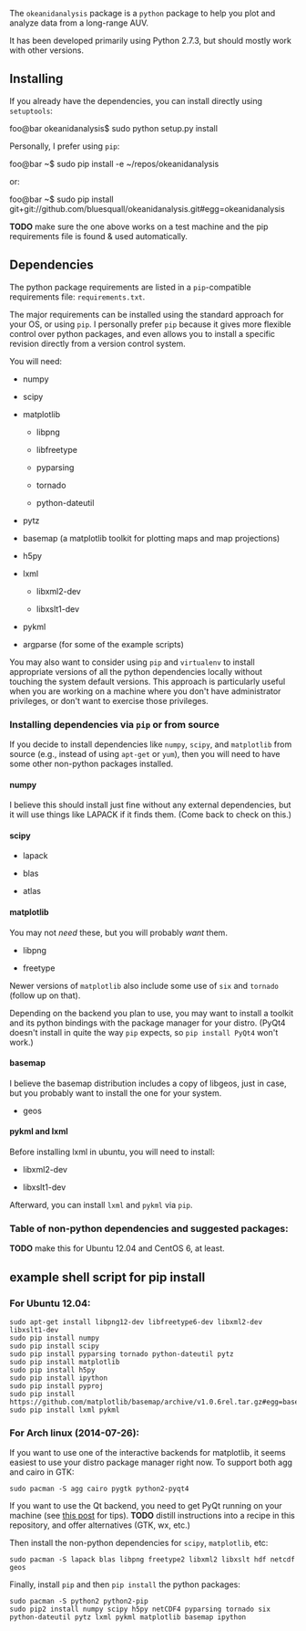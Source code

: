 The `okeanidanalysis` package is a `python` package to help you plot and analyze data from a long-range AUV.

It has been developed primarily using Python 2.7.3, but should mostly work with other versions.

Installing
----------
If you already have the dependencies, you can install directly using `setuptools`:

foo@bar okeanidanalysis$ sudo python setup.py install

Personally, I prefer using `pip`:

foo@bar ~$ sudo pip install -e ~/repos/okeanidanalysis

or:

foo@bar ~$ sudo pip install git+git://github.com/bluesquall/okeanidanalysis.git#egg=okeanidanalysis

**TODO** make sure the one above works on a test machine and the pip requirements file is found & used automatically.

Dependencies
------------
The python package requirements are listed in a `pip`-compatible requirements file: `requirements.txt`.

The major requirements can be installed using the standard approach for your OS, or using `pip`. I personally prefer `pip` because it gives more flexible control over python packages, and even allows you to install a specific revision directly from a version control system.

You will need:

* numpy

* scipy

* matplotlib
  
  * libpng
  
  * libfreetype

  * pyparsing

  * tornado

  * python-dateutil

* pytz

* basemap (a matplotlib toolkit for plotting maps and map projections)

* h5py

* lxml

  * libxml2-dev 
  
  * libxslt1-dev

* pykml

* argparse (for some of the example scripts)

You may also want to consider using `pip` and `virtualenv` to install appropriate versions of all the python dependencies locally without touching the system default versions. This approach is particularly useful when you are working on a machine where you don't have administrator privileges, or don't want to exercise those privileges.

### Installing dependencies via `pip` or from source

If you decide to install dependencies like `numpy`, `scipy`, and `matplotlib` from source (e.g., instead of using `apt-get` or `yum`), then you will need to have some other non-python packages installed.

#### numpy
I believe this should install just fine without any external dependencies, but it will use things like LAPACK if it finds them. (Come back to check on this.)

#### scipy

* lapack

* blas

* atlas

#### matplotlib

You may not _need_ these, but you will probably _want_ them.

* libpng

* freetype

Newer versions of `matplotlib` also include some use of `six` and `tornado` (follow up on that).

Depending on the backend you plan to use, you may want to install a toolkit and its python bindings with the package manager for your distro. (PyQt4 doesn't install in quite the way `pip` expects, so `pip install PyQt4` won't work.)

#### basemap

I believe the basemap distribution includes a copy of libgeos, just in case, but you probably want to install the one for your system.

* geos

#### pykml and lxml

Before installing lxml in ubuntu, you will need to install:

  * libxml2-dev 
  
  * libxslt1-dev

Afterward, you can install `lxml` and `pykml` via `pip`.

### Table of non-python dependencies and suggested packages:
**TODO** make this for Ubuntu 12.04 and CentOS 6, at least.

example shell script for pip install
------------------------------------
### For Ubuntu 12.04:
```Shell
sudo apt-get install libpng12-dev libfreetype6-dev libxml2-dev libxslt1-dev
sudo pip install numpy
sudo pip install scipy
sudo pip install pyparsing tornado python-dateutil pytz
sudo pip install matplotlib
sudo pip install h5py
sudo pip install ipython
sudo pip install pyproj
sudo pip install https://github.com/matplotlib/basemap/archive/v1.0.6rel.tar.gz#egg=basemap
sudo pip install lxml pykml
```

### For Arch linux (2014-07-26):
If you want to use one of the interactive backends for matplotlib, 
it seems easiest to use your distro package manager right now. 
To support both agg and cairo in GTK:
```Shell
sudo pacman -S agg cairo pygtk python2-pyqt4
```

If you want to use the Qt backend, you need to get PyQt running on your machine 
(see [this post](http://bit.ly/1qLTtcz) for tips).
**TODO** distill instructions into a recipe in this repository, and offer alternatives (GTK, wx, etc.)

Then install the non-python dependencies for `scipy`, `matplotlib`, etc:
```Shell
sudo pacman -S lapack blas libpng freetype2 libxml2 libxslt hdf netcdf geos
```
Finally, install `pip` and then `pip install` the python packages:
```Shell
sudo pacman -S python2 python2-pip
sudo pip2 install numpy scipy h5py netCDF4 pyparsing tornado six python-dateutil pytz lxml pykml matplotlib basemap ipython
```

